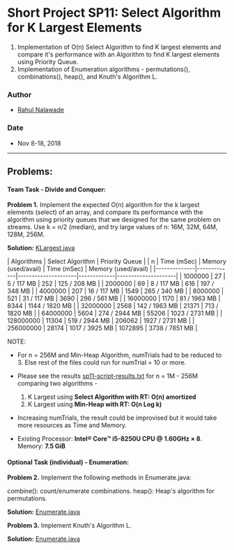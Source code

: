 # Short Project SP11: Select Algorithm for K Largest Elements

1. Implementation of O(n) Select Algorithm to find K largest elements and 
   compare it's performance with an Algorithm to find K largest elements using 
   Priority Queue. 
2. Implementation of Enumeration algorithms - permutations(), combinations(), 
   heap(), and Knuth's Algorithm L.

### Author
* [Rahul Nalawade](https://github.com/rahul1947)

### Date
* Nov 8-18, 2018

_______________________________________________________________________________
## Problems:

#### Team Task - Divide and Conquer: 

**Problem 1.** 
   Implement the expected O(n) algorithm for the k largest elements (select) 
   of an array, and compare its performance with the algorithm using priority 
   queues that we designed for the same problem on streams.
   Use k = n/2 (median), and try large values of n: 16M, 32M, 64M, 128M, 256M.

**Solution:** [KLargest.java](https://github.com/rahul1947/SP11-Select-Algorithm-for-K-Largest-Elements/blob/master/KLargest.java) 


|  Algorithms  |          Select Algorithm         |           Priority Queue          | 
|      n       | Time (mSec) | Memory (used/avail) | Time (mSec) | Memory (used/avail) | 
|--------------|-------------|---------------------|-------------|---------------------| 
|      1000000 |          27 |          5 / 117 MB |         252 |        125 / 208 MB | 
|      2000000 |          69 |          8 / 117 MB |         616 |        197 / 348 MB | 
|      4000000 |         207 |         16 / 117 MB |        1549 |        265 / 340 MB | 
|      8000000 |         521 |         31 / 117 MB |        3690 |        296 / 561 MB | 
|     16000000 |        1170 |        81 / 1963 MB |        8344 |      1144 / 1820 MB | 
|     32000000 |        2568 |       142 / 1963 MB |       21371 |       713 / 1820 MB | 
|     64000000 |        5604 |       274 / 2944 MB |       55206 |      1023 / 2731 MB | 
|    128000000 |       11304 |       519 / 2944 MB |      206062 |      1927 / 2731 MB | 
|    256000000 |       28174 |      1017 / 3925 MB |     1072895 |      3738 / 7851 MB | 


NOTE: 
- For n = 256M and Min-Heap Algorithm, numTrials had to be reduced to 3. 
  Else rest of the files could run for numTrial = 10 or more.

- Please see the results [sp11-script-results.txt](https://github.com/rahul1947/SP11-Select-Algorithm-for-K-Largest-Elements/blob/master/sp11-script-results.txt) for n = 1M - 256M comparing two algorithms -
  1. K Largest using **Select Algorithm with RT: O(n) amortized**
  2. K Largest using **Min-Heap with RT: O(n Log k)**

- Increasing numTrials, the result could be improvised but it would take more
  resources as Time and Memory. 

- Existing Processor: **Intel® Core™ i5-8250U CPU @ 1.60GHz × 8**. 
  Memory: **7.5 GiB**
   
#### Optional Task (individual) - Enumeration: 

**Problem 2.** 
   Implement the following methods in Enumerate.java:
   
   combine(): count/enumerate combinations.
   heap(): Heap's algorithm for permutations.  

**Solution:** [Enumerate.java](https://github.com/rahul1947/SP11-Select-Algorithm-for-K-Largest-Elements/blob/master/Enumerate.java)

**Problem 3.**
   Implement Knuth's Algorithm L. 

**Solution:** [Enumerate.java](https://github.com/rahul1947/SP11-Select-Algorithm-for-K-Largest-Elements/blob/master/Enumerate.java)

